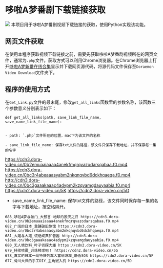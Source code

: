 # 哆啦A梦番剧下载链接获取
![](https://github.com/HuangRunHua/Doraemon-Video-Download/blob/main/cover.png)
本项目用于哆啦A梦番剧视频下载链接的获取，使用Python实现该功能。

## 网页文件获取
在使用本程序获取视频下载链接之前，需要先获取哆啦A梦番剧视频所在的网页文件，通常为`.php`文件。获取方式可以利用Chrome浏览器。在Chrome浏览器上打开[哆啦A梦新番在线合集](https://www.dora-family.com/index.php?title=Resource:TV&variant=zh)显示并下载网页源代码，将源代码文件保存至`Doraemon Video Download`文件夹下。

## 程序的使用方式
在`Get_Link.py`文件的最末尾，修改`get_all_links`函数里的参数名称，该函数三个参数意义分别表示如下：
```
def get_all_links(path, save_link_file_name, save_name_link_file_name):


- path: `.php`文件所在的位置，mac下为该文件的名称

- save_link_file_name: 保存txt文件的路径，该文件只保存下载地址，并不保存每一集的名字
```
https://cdn3.dora-video.cn/0b2emuaaiaaaa4anekfmqrqvazodarsqabaa.f0.mp4
https://cdn3.dora-video.cn/0bc3r4abeaaasyabm2nkqnqvbd6dckhqaeqa.f0.mp4
http://cdn3.dora-video.cn/0bc3gaaakaaac4adypm2kzqvamgdauyaabia.f0.mp4
https://cdn2.dora-video.cn/5K
https://cdn2.dora-video.cn/5G

- save_name_link_file_name: 保存txt文件的路径，该文件同时保存每一集的名字与下载地址，按空格隔开。
```
683_哆啦A梦与帕门_大预言·地球的毁灭之日 https://cdn3.dora-video.cn/0b2emuaaiaaaa4anekfmqrqvazodarsqabaa.f0.mp4
682_广阔的日本_重建破旧旅馆 https://cdn3.dora-video.cn/0bc3r4abeaaasyabm2nkqnqvbd6dckhqaeqa.f0.mp4
681_大雄与大雄_谎话成真扩音器 http://cdn3.dora-video.cn/0bc3gaaakaaac4adypm2kzqvamgdauyaabia.f0.mp4
680_无人境饮料_叶子侦探大雄 https://cdn2.dora-video.cn/5K
679_持续喷雾_训练棒球吧！ https://cdn2.dora-video.cn/5G
678_真实的日本一周特快列车大富翁游戏_静香SOS https://cdn2.dora-video.cn/5F
677_骨川大师的手工DIY_主角嵌入机 https://cdn2.dora-video.cn/5D
